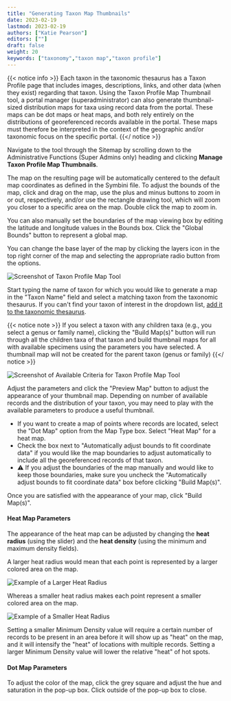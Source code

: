 ```yaml
---
title: "Generating Taxon Map Thumbnails"
date: 2023-02-19
lastmod: 2023-02-19
authors: ["Katie Pearson"]
editors: [""]
draft: false
weight: 20
keywords: ["taxonomy","taxon map","taxon profile"]
---
```


{{< notice info >}}
  Each taxon in the taxonomic thesaurus has a Taxon Profile page that includes images, descriptions, links, and other data (when they exist) regarding that taxon. Using the Taxon Profile Map Thumbnail tool, a portal manager (superadministrator) can also generate thumbnail-sized distribution maps for taxa using record data from the portal. These maps can be dot maps or heat maps, and both rely entirely on the distributions of georeferenced records available in the portal. These maps must therefore be interpreted in the context of the geographic and/or taxonomic focus on the specific portal.
{{</ notice >}}

Navigate to the tool through the Sitemap by scrolling down to the Administrative Functions (Super Admins only) heading and clicking **Manage Taxon Profile Map Thumbnails**.

The map on the resulting page will be automatically centered to the default map coordinates as defined in the Symbini file. To adjust the bounds of the map, click and drag on the map, use the plus and minus buttons to zoom in or out, respectively, and/or use the rectangle drawing tool, which will zoom you closer to a specific area on the map. Double click the map to zoom in.

You can also manually set the boundaries of the map viewing box by editing the latitude and longitude values in the Bounds box. Click the "Global Bounds" button to represent a global map.

You can change the base layer of the map by clicking the layers icon in the top right corner of the map and selecting the appropriate radio button from the options.

![Screenshot of Taxon Profile Map Tool](/symbiota-docs/images/taxonprofilemap.PNG)

Start typing the name of taxon for which you would like to generate a map in the "Taxon Name" field and select a matching taxon from the taxonomic thesaurus. If you can't find your taxon of interest in the dropdown list, [add it to the taxonomic thesaurus](https://biokic.github.io/symbiota-docs/portal_manager/taxonomy/add/).

{{< notice note >}}
  If you select a taxon with any children taxa (e.g., you select a genus or family name), clicking the "Build Map(s)" button will run through all the children taxa of that taxon and build thumbnail maps for all with available specimens using the parameters you have selected. A thumbnail map will not be created for the parent taxon (genus or family)
{{</ notice >}}

![Screenshot of Available Criteria for Taxon Profile Map Tool](/symbiota-docs/images/MapThumbnailCriteria.PNG)

Adjust the parameters and click the "Preview Map" button to adjust the appearance of your thumbnail map. Depending on number of available records and the distribution of your taxon, you may need to play with the available parameters to produce a useful thumbnail.

* If you want to create a map of points where records are located, select the "Dot Map" option from the Map Type box. Select "Heat Map" for a heat map.
* Check the box next to "Automatically adjust bounds to fit coordinate data" if you would like the map boundaries to adjust automatically to include all the georeferenced records of that taxon.
* ⚠️ If you adjust the boundaries of the map manually and would like to keep those boundaries, make sure you uncheck the "Automatically adjust bounds to fit coordinate data" box before clicking "Build Map(s)".

Once you are satisfied with the appearance of your map, click "Build Map(s)".

#### Heat Map Parameters

The appearance of the heat map can be adjusted by changing the **heat radius** (using the slider) and the **heat density** (using the minimum and maximum density fields).

A larger heat radius would mean that each point is represented by a larger colored area on the map. 

![Example of a Larger Heat Radius](/symbiota-docs/images/LargeHeatRadius.PNG)

Whereas a smaller heat radius makes each point represent a smaller colored area on the map.

![Example of a Smaller Heat Radius](/symbiota-docs/images/SmallHeatRadius.PNG)

Setting a smaller Minimum Density value will require a certain number of records to be present in an area before it will show up as "heat" on the map, and it will intensify the "heat" of locations with multiple records. Setting a larger Minimum Density value will lower the relative "heat" of hot spots.

#### Dot Map Parameters

To adjust the color of the map, click the grey square and adjust the hue and saturation in the pop-up box. Click outside of the pop-up box to close.